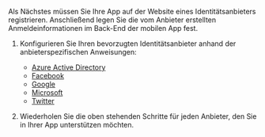 
Als Nächstes müssen Sie Ihre App auf der Website eines Identitätsanbieters registrieren. Anschließend legen Sie die vom Anbieter erstellten Anmeldeinformationen im Back-End der mobilen App fest.

1. Konfigurieren Sie Ihren bevorzugten Identitätsanbieter anhand der anbieterspezifischen Anweisungen: 
	
	+ [Azure Active Directory](../articles/app-service-mobile/app-service-mobile-how-to-configure-active-directory-authentication.md)
	+ [Facebook](../articles/app-service-mobile/app-service-mobile-how-to-configure-facebook-authentication.md)
	+ [Google](../articles/app-service-mobile/app-service-mobile-how-to-configure-google-authentication.md)
	+ [Microsoft](../articles/app-service-mobile/app-service-mobile-how-to-configure-microsoft-authentication.md)
	+ [Twitter](../articles/app-service-mobile/app-service-mobile-how-to-configure-twitter-authentication.md)

2. Wiederholen Sie die oben stehenden Schritte für jeden Anbieter, den Sie in Ihrer App unterstützen möchten.


<!-- URLs. -->
[Azure portal]: https://portal.azure.com/

<!---HONumber=Nov15_HO1-->